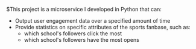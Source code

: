 $This project is a microservice I developed in Python that can:
- Output user engagement data over a specified amount of time
- Provide statistics on specific attributes of the sports fanbase, such as:
    - which school's followers click the most
    - which school's followers have the most opens
